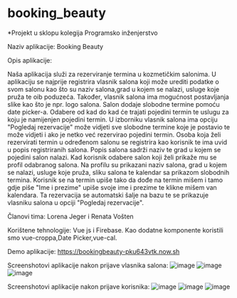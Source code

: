 # booking_beauty
*Projekt u sklopu kolegija Programsko inženjerstvo

Naziv aplikacije: Booking Beauty

Opis aplikacije: 

Naša aplikacija služi za rezerviranje termina u kozmetičkim salonima. 
U aplikaciju se najprije registrira vlasnik salona koji može urediti podatke o svom salonu kao što su naziv salona,grad u kojem se nalazi, usluge koje pruža te oib poduzeća.
Također, vlasnik salona ima mogućnost postavljanja slike kao što je npr. logo salona. 
Salon dodaje slobodne termine pomoću date picker-a. 
Odabere od kad do kad će trajati pojedini termin te uslugu za koju je namijenjen pojedini termin. 
U izborniku vlasnik salona ima opciju "Pogledaj rezervacije" može vidjeti sve slobodne termine koje je postavio te može vidjeti i ako je netko već rezervirao pojedini termin.
Osoba koja želi rezervirati termin u određenom salonu se registrira kao korisnik te ima uvid u popis registriranih salona. Popis salona sadrži naziv te grad u kojem se pojedini salon nalazi. 
Kad korisnik odabere salon koji želi prikaže mu se profil odabranog salona. 
Na profilu su prikazani naziv salona, grad u kojem se nalazi, usluge koje pruža, sliku salona te kalendar sa prikazom slobodnih termina. 
Korisnik se na termin upiše tako da dođe na termin mišem i tamo gdje piše "Ime i prezime" upiše svoje ime i prezime te klikne mišem van kalendara. 
Ta rezervacija se automatski šalje na bazu te se prikazuje vlasniku salona u opciji "Pogledaj rezervacije". 

Članovi tima: Lorena Jeger i Renata Vošten

Korištene tehnologije: Vue js i Firebase. Kao dodatne komponente koristili smo vue-croppa,Date Picker,vue-cal.   

Demo aplikacije: https://bookingbeauty-pku643vtk.now.sh


Screenshotovi aplikacije nakon prijave vlasnika salona:
   ![image](https://user-images.githubusercontent.com/57946609/169803856-97c252c7-1736-43a7-812b-de3dff29b2da.png)
   ![image](https://user-images.githubusercontent.com/57946609/169803932-99de4dfc-8af4-4855-9c2b-78941617aff5.png)
   ![image](https://user-images.githubusercontent.com/57946609/169804088-7973db2f-7e62-4ece-8549-c13646221c17.png)


Screenshotovi aplikacije nakon prijave korisnika:
   ![image](https://user-images.githubusercontent.com/57946609/169802860-917b7c06-be99-45e0-a893-eac4516528e6.png)
   ![image](https://user-images.githubusercontent.com/57946609/169803240-3182bfe5-12e5-42ee-8979-93be648e7465.png)
   ![image](https://user-images.githubusercontent.com/57946609/169803431-5977e26f-b45c-48ba-aa88-2fc2f95d075f.png)
   
